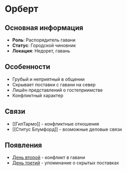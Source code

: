 # Орберт

## Основная информация
- **Роль**: Распорядитель гавани
- **Статус**: Городской чиновник
- **Локация**: Недорет, гавань

## Особенности
- Грубый и неприятный в общении
- Скрывает поставки с гавани на север
- Лишён представлений о гостеприимстве
- Конфликтный характер

## Связи
- [[ГилТармо]] - конфликтные отношения
- [[Ститус Блумфорд]] - возможные деловые связи

## Появления
- [День второй](obsidian://open?vault=Project%20LUX&file=%D0%9E%D1%82%D1%87%D0%B5%D1%82%D1%8B%2F%D0%94%D0%B5%D0%BD%D1%8C%20%D0%B2%D1%82%D0%BE%D1%80%D0%BE%D0%B9) - конфликт в гавани
- [День третий](obsidian://open?vault=Project%20LUX&file=%D0%9E%D1%82%D1%87%D0%B5%D1%82%D1%8B%2F%D0%94%D0%B5%D0%BD%D1%8C%20%D1%82%D1%80%D0%B5%D1%82%D0%B8%D0%B9) - упоминание о скрытых поставках 